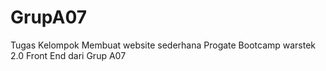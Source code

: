 # GrupA07
Tugas Kelompok Membuat website sederhana Progate Bootcamp warstek 2.0 Front End dari Grup A07
